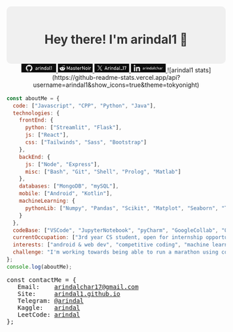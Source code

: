 <div style="background-color: #f0f0f0; padding: 20px; border-radius: 10px;" align="center">
  <h1 style="color: #333;">Hey there! I'm arindal1 🚀</h1>
</div>
<div align="center">
<a href="https://github.com/arindal1">
  <img src="resources/github.jpg" alt="github" width="80px">
</a>
<a href="https://www.reddit.com/user/MasterNoir">
  <img src="resources/reddit.jpg" alt="reddit" width="80px">
</a>
<a href="https://twitter.com/arindal_17">
  <img src="resources/twitter.jpg" alt="twitter" width="80px">
</a>
<a href="https://www.linkedin.com/in/arindalchar/">
  <img src="resources/linkedin.jpg" alt="linkedin" width="80px">
</a>
  ![arindal1 stats](https://github-readme-stats.vercel.app/api?username=arindal1&show_icons=true&theme=tokyonight)
</div>

```javascript
const aboutMe = {
  code: ["Javascript", "CPP", "Python", "Java"],
  technologies: {
    frontEnd: {
      python: ["Streamlit", "Flask"],
      js: ["React"],
      css: ["Tailwinds", "Sass", "Bootstrap"]
    },
    backEnd: {
      js: ["Node", "Express"],
      misc: ["Bash", "Git", "Shell", "Prolog", "Matlab"]
    },
    databases: ["MongoDB", "mySQL"],
    mobile: ["Android", "Kotlin"],
    machineLearning: {
      pythonLib: ["Numpy", "Pandas", "Scikit", "Matplot", "Seaborn", "TensorFlow", "Keras", "OpenCV"]
    }
  },
  codeBase: ["VSCode", "JupyterNotebook", "pyCharm", "GoogleCollab", "Obsidian"],
  currentOccupation: ["3rd year CS student, open for internship opportunities"],
  interests: ["android & web dev", "competitive coding", "machine learning", "tech and more..."],
  challenge: "I'm working towards being able to run a marathon using code"
};
console.log(aboutMe);
```

<pre>
const contactMe = {
   Email:    <a href = "mailto: arindalchar17@gmail.com">arindalchar17@gmail.com</a>
   Site:     <a href="https://arindal1.github.io/portfolio-website/">arindal1.github.io</a>
   Telegram: <a href="https://t.me/arindal">@arindal</a>
   Kaggle:   <a href="https://www.kaggle.com/arindal">arindal</a>
   LeetCode: <a href="https://leetcode.com/arindal/">arindal</a>
};
</pre>

